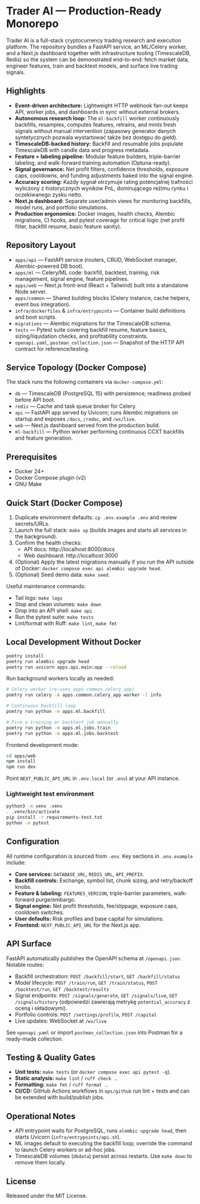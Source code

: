 # Trader AI — Production-Ready Monorepo

Trader AI is a full-stack cryptocurrency trading research and execution platform. The repository bundles a FastAPI service, an ML/Celery worker, and a Next.js dashboard together with infrastructure tooling (TimescaleDB, Redis) so the system can be demonstrated end-to-end: fetch market data, engineer features, train and backtest models, and surface live trading signals.

## Highlights
- **Event-driven architecture:** Lightweight HTTP webhook fan-out keeps API, worker jobs, and dashboards in sync without external brokers.
- **Autonomous research loop:** The `ml-backfill` worker continuously backfills, resamples, computes features, retrains, and mints fresh signals without manual intervention (zapasowy generator danych syntetycznych pozwala wystartować także bez dostępu do giełd).
- **TimescaleDB-backed history:** Backfill and resumable jobs populate TimescaleDB with candle data and progress metadata.
- **Feature + labeling pipeline:** Modular feature builders, triple-barrier labeling, and walk-forward training automation (Optuna-ready).
- **Signal governance:** Net profit filters, confidence thresholds, exposure caps, cooldowns, and funding adjustments baked into the signal engine.
- **Accuracy scoring:** Każdy sygnał otrzymuje rating potencjalnej trafności wyliczony z historycznych wyników PnL, dominującego reżimu rynku i oczekiwanego zysku netto.
- **Next.js dashboard:** Separate user/admin views for monitoring backfills, model runs, and portfolio simulations.
- **Production ergonomics:** Docker images, health checks, Alembic migrations, CI hooks, and pytest coverage for critical logic (net profit filter, backfill resume, basic feature sanity).

## Repository Layout
- `apps/api` — FastAPI service (routers, CRUD, WebSocket manager, Alembic-powered DB boot).
- `apps/ml` — Celery/ML code: backfill, backtest, training, risk management, signal engine, feature pipelines.
- `apps/web` — Next.js front-end (React + Tailwind) built into a standalone Node server.
- `apps/common` — Shared building blocks (Celery instance, cache helpers, event bus integration).
- `infra/dockerfiles` & `infra/entrypoints` — Container build definitions and boot scripts.
- `migrations` — Alembic migrations for the TimescaleDB schema.
- `tests` — Pytest suite covering backfill resume, feature basics, sizing/liquidation checks, and profitability constraints.
- `openapi.yaml`, `postman_collection.json` — Snapshot of the HTTP API contract for reference/testing.

## Service Topology (Docker Compose)
The stack runs the following containers via `docker-compose.yml`:
- `db` — TimescaleDB (PostgreSQL 15) with persistence; readiness probed before API boot.
- `redis` — Cache and task queue broker for Celery.
- `api` — FastAPI app served by Uvicorn; runs Alembic migrations on startup and exposes `/docs`, `/redoc`, and `/ws/live`.
- `web` — Next.js dashboard served from the production build.
- `ml-backfill` — Python worker performing continuous CCXT backfills and feature generation.

## Prerequisites
- Docker 24+
- Docker Compose plugin (v2)
- GNU Make

## Quick Start (Docker Compose)
1. Duplicate environment defaults: `cp .env.example .env` and review secrets/URLs.
2. Launch the full stack: `make up` (builds images and starts all services in the background).
3. Confirm the health checks:
   - API docs: http://localhost:8000/docs
   - Web dashboard: http://localhost:3000
4. (Optional) Apply the latest migrations manually if you run the API outside of Docker: `docker compose exec api alembic upgrade head`.
5. (Optional) Seed demo data: `make seed`.

Useful maintenance commands:
- Tail logs: `make logs`
- Stop and clean volumes: `make down`
- Drop into an API shell: `make api`
- Run the pytest suite: `make tests`
- Lint/format with Ruff: `make lint`, `make fmt`

## Local Development Without Docker
```bash
poetry install
poetry run alembic upgrade head
poetry run uvicorn apps.api.main:app --reload
```

Run background workers locally as needed:
```bash
# Celery worker (re-uses apps.common.celery_app)
poetry run celery -A apps.common.celery_app worker -l info

# Continuous backfill loop
poetry run python -m apps.ml.backfill

# Fire a training or backtest job manually
poetry run python -m apps.ml.jobs.train
poetry run python -m apps.ml.jobs.backtest
```

Frontend development mode:
```bash
cd apps/web
npm install
npm run dev
```
Point `NEXT_PUBLIC_API_URL` in `.env.local` (or `.env`) at your API instance.

### Lightweight test environment
```bash
python3 -m venv .venv
. .venv/bin/activate
pip install -r requirements-test.txt
python -m pytest
```

## Configuration
All runtime configuration is sourced from `.env`. Key sections in `.env.example` include:
- **Core services:** `DATABASE_URL`, `REDIS_URL`, `API_PREFIX`.
- **Backfill controls:** Exchange, symbol list, chunk sizing, and retry/backoff knobs.
- **Feature & labeling:** `FEATURES_VERSION`, triple-barrier parameters, walk-forward purge/embargo.
- **Signal engine:** Net profit thresholds, fee/slippage, exposure caps, cooldown switches.
- **User defaults:** Risk profiles and base capital for simulations.
- **Frontend:** `NEXT_PUBLIC_API_URL` for the Next.js app.

## API Surface
FastAPI automatically publishes the OpenAPI schema at `/openapi.json`. Notable routes:
- Backfill orchestration: `POST /backfill/start`, `GET /backfill/status`
- Model lifecycle: `POST /train/run`, `GET /train/status`, `POST /backtest/run`, `GET /backtest/results`
- Signal endpoints: `POST /signals/generate`, `GET /signals/live`, `GET /signals/history` (odpowiedzi zawierają metrykę `potential_accuracy` z oceną i składowymi).
- Portfolio controls: `POST /settings/profile`, `POST /capital`
- Live updates: WebSocket at `/ws/live`

See `openapi.yaml` or import `postman_collection.json` into Postman for a ready-made collection.

## Testing & Quality Gates
- **Unit tests:** `make tests` (or `docker compose exec api pytest -q`).
- **Static analysis:** `make lint` / `ruff check .`.
- **Formatting:** `make fmt` / `ruff format .`.
- **CI/CD:** GitHub Actions workflows in `ops/github` run lint + tests and can be extended with build/publish jobs.

## Operational Notes
- API entrypoint waits for PostgreSQL, runs `alembic upgrade head`, then starts Uvicorn (`infra/entrypoints/api.sh`).
- ML images default to executing the backfill loop; override the command to launch Celery workers or ad-hoc jobs.
- TimescaleDB volumes (`dbdata`) persist across restarts. Use `make down` to remove them locally.

## License
Released under the MIT License.
